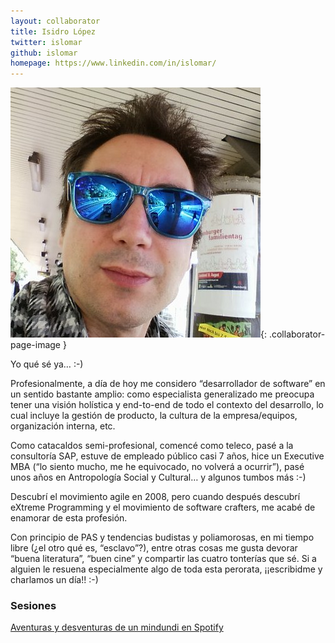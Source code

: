 ```yaml
---
layout: collaborator
title: Isidro López
twitter: islomar
github: islomar
homepage: https://www.linkedin.com/in/islomar/
---
```

![Isidro López](/img/colaboradores/isidro.jpg){: .collaborator-page-image }

Yo qué sé ya… :-)

Profesionalmente, a día de hoy me considero “desarrollador de software” en un sentido bastante amplio: como especialista generalizado me preocupa tener una visión holística y end-to-end de todo el contexto del desarrollo, lo cual incluye la gestión de producto, la cultura de la empresa/equipos, organización interna, etc.

Como catacaldos semi-profesional, comencé como teleco, pasé a la consultoría SAP, estuve de empleado público casi 7 años, hice un Executive MBA (“lo siento mucho, me he equivocado, no volverá a ocurrir”), pasé unos años en Antropología Social y Cultural… y algunos tumbos más :-)

Descubrí el movimiento agile en 2008, pero cuando después descubrí eXtreme Programming y el movimiento de software crafters, me acabé de enamorar de esta profesión.

Con principio de PAS y tendencias budistas y poliamorosas, en mi tiempo libre (¿el otro qué es, “esclavo”?), entre otras cosas me gusta devorar “buena literatura”, “buen cine” y compartir las cuatro tonterías que sé. Si a alguien le resuena especialmente algo de toda esta perorata, ¡¡escribidme y charlamos un día!! :-)

### Sesiones

[Aventuras y desventuras de un mindundi en Spotify](/proxima-sesion)
